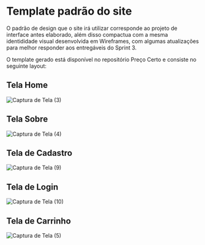 # Template padrão do site

O padrão de design que o site irá utilizar corresponde ao projeto de interface antes elaborado, além disso compactua com a mesma identididade visual desenvolvida em Wireframes, com algumas atualizações para melhor responder aos entregáveis do Sprint 3.

O template gerado está disponível no repositório Preço Certo e consiste no seguinte layout:

## Tela Home

![Captura de Tela (3)](https://github.com/ICEI-PUC-Minas-PMV-ADS/pmv-ads-2023-1-e1-proj-web-t15-e1-proj-web-t15-time-1-projprecocerto/assets/74187849/43e16b20-6fb1-41c8-afb2-a8f1e84067c4)

## Tela Sobre

![Captura de Tela (4)](https://github.com/ICEI-PUC-Minas-PMV-ADS/pmv-ads-2023-1-e1-proj-web-t15-e1-proj-web-t15-time-1-projprecocerto/assets/74187849/9ff67327-aaca-40f6-a8ce-ceb2f93ca243)

## Tela de Cadastro

![Captura de Tela (9)](https://github.com/ICEI-PUC-Minas-PMV-ADS/pmv-ads-2023-1-e1-proj-web-t15-e1-proj-web-t15-time-1-projprecocerto/assets/74187849/943d9a69-724a-4a27-a395-05b8112d3ed0)

## Tela de Login

![Captura de Tela (10)](https://github.com/ICEI-PUC-Minas-PMV-ADS/pmv-ads-2023-1-e1-proj-web-t15-e1-proj-web-t15-time-1-projprecocerto/assets/74187849/0c81a18d-b0b4-49cc-9eee-a7760c9076d8)

## Tela de Carrinho

![Captura de Tela (5)](https://github.com/ICEI-PUC-Minas-PMV-ADS/pmv-ads-2023-1-e1-proj-web-t15-e1-proj-web-t15-time-1-projprecocerto/assets/74187849/3ec6ec68-a775-42e3-9265-047a8763a759)

